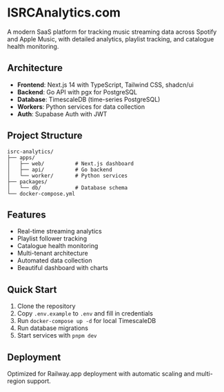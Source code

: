 # ISRCAnalytics.com

A modern SaaS platform for tracking music streaming data across Spotify and Apple Music, with detailed analytics, playlist tracking, and catalogue health monitoring.

## Architecture

- **Frontend**: Next.js 14 with TypeScript, Tailwind CSS, shadcn/ui
- **Backend**: Go API with pgx for PostgreSQL
- **Database**: TimescaleDB (time-series PostgreSQL)
- **Workers**: Python services for data collection
- **Auth**: Supabase Auth with JWT

## Project Structure

```
isrc-analytics/
├── apps/
│   ├── web/          # Next.js dashboard
│   ├── api/          # Go backend
│   └── worker/       # Python services
├── packages/
│   └── db/           # Database schema
└── docker-compose.yml
```

## Features

- Real-time streaming analytics
- Playlist follower tracking
- Catalogue health monitoring
- Multi-tenant architecture
- Automated data collection
- Beautiful dashboard with charts

## Quick Start

1. Clone the repository
2. Copy `.env.example` to `.env` and fill in credentials
3. Run `docker-compose up -d` for local TimescaleDB
4. Run database migrations
5. Start services with `pnpm dev`

## Deployment

Optimized for Railway.app deployment with automatic scaling and multi-region support.
